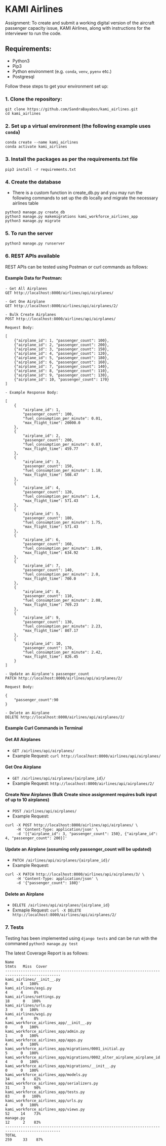 # KAMI Airlines
Assignment: To create and submit a working digital version of the aircraft passenger capacity issue, KAMI Airlines, along with instructions for the interviewer to run the code.

## Requirements:

- Python3
- Pip3
- Python environment (e.g. `conda`, `venv`, `pyenv` etc.)
- Postgresql

Follow these steps to get your environment set up:

### 1. Clone the repository:

```
git clone https://github.com/SandraBayabos/kami_airlines.git
cd kami_airlines
```

### 2. Set up a virtual environment (the following example uses `conda`)

```
conda create --name kami_airlines
conda activate kami_airlines
```

### 3. Install the packages as per the requirements.txt file

```
pip3 install -r requirements.txt
```

### 4. Create the database

- There is a custom function in create_db.py and you may run the following commands to set up the db locally and migrate the necessary airlines table

```
python3 manage.py create_db
python3 manage.py makemigrations kami_workforce_airlines_app
python3 manage.py migrate

```

### 5. To run the server

```
python3 manage.py runserver
```

### 6. REST APIs available

REST APIs can be tested using Postman or curl commands as follows:

#### Example Data for Postman:

```
- Get All Airplanes
GET http://localhost:8000/airlines/api/airplanes/

- Get One Airplane
GET http://localhost:8000/airlines/api/airplanes/2/

- Bulk Create Airplanes
POST http://localhost:8000/airlines/api/airplanes/

Request Body:

[
    {"airplane_id": 1, "passenger_count": 100},
    {"airplane_id": 2, "passenger_count": 200},
    {"airplane_id": 3, "passenger_count": 150},
    {"airplane_id": 4, "passenger_count": 120},
    {"airplane_id": 5, "passenger_count": 180},
    {"airplane_id": 6, "passenger_count": 160},
    {"airplane_id": 7, "passenger_count": 140},
    {"airplane_id": 8, "passenger_count": 110},
    {"airplane_id": 9, "passenger_count": 130},
    {"airplane_id": 10, "passenger_count": 170}
]

- Example Response Body:

[
    {
        "airplane_id": 1,
        "passenger_count": 100,
        "fuel_consumption_per_minute": 0.01,
        "max_flight_time": 20000.0
    },
    {
        "airplane_id": 2,
        "passenger_count": 200,
        "fuel_consumption_per_minute": 0.87,
        "max_flight_time": 459.77
    },
    {
        "airplane_id": 3,
        "passenger_count": 150,
        "fuel_consumption_per_minute": 1.18,
        "max_flight_time": 508.47
    },
    {
        "airplane_id": 4,
        "passenger_count": 120,
        "fuel_consumption_per_minute": 1.4,
        "max_flight_time": 571.43
    },
    {
        "airplane_id": 5,
        "passenger_count": 180,
        "fuel_consumption_per_minute": 1.75,
        "max_flight_time": 571.43
    },
    {
        "airplane_id": 6,
        "passenger_count": 160,
        "fuel_consumption_per_minute": 1.89,
        "max_flight_time": 634.92
    },
    {
        "airplane_id": 7,
        "passenger_count": 140,
        "fuel_consumption_per_minute": 2.0,
        "max_flight_time": 700.0
    },
    {
        "airplane_id": 8,
        "passenger_count": 110,
        "fuel_consumption_per_minute": 2.08,
        "max_flight_time": 769.23
    },
    {
        "airplane_id": 9,
        "passenger_count": 130,
        "fuel_consumption_per_minute": 2.23,
        "max_flight_time": 807.17
    },
    {
        "airplane_id": 10,
        "passenger_count": 170,
        "fuel_consumption_per_minute": 2.42,
        "max_flight_time": 826.45
    }
]

- Update an Airplane's passenger_count
PATCH http://localhost:8000/airlines/api/airplanes/2/

Request Body:

{
    "passenger_count":90
}

- Delete an Airplane
DELETE http://localhost:8000/airlines/api/airplanes/2/

```

#### Example Curl Commands in Terminal

#### Get All Airplanes

- `GET /airlines/api/airplanes/`
- Example Request: `curl http://localhost:8000/airlines/api/airplanes/`

#### Get One Airplane

- `GET /airlines/api/airplanes/{airplane_id}/`
- Example Request: `http://localhost:8000/airlines/api/airplanes/2/`

#### Create New Airplanes (Bulk Create since assignment requires bulk input of up to 10 airplanes)

- `POST /airlines/api/airplanes/`
- Example Request:

```
curl -X POST http://localhost:8000/airlines/api/airplanes/ \
     -H 'Content-Type: application/json' \
     -d '[{"airplane_id": 3, "passenger_count": 150}, {"airplane_id": 4, "passenger_count": 200}]'
```

#### Update an Airplane (assuming only passenger_count will be updated)

- `PATCH /airlines/api/airplanes/{airplane_id}/`
- Example Request:

```
curl -X PATCH http://localhost:8000/airlines/api/airplanes/3/ \
     -H 'Content-Type: application/json' \
     -d '{"passenger_count": 180}'
```

#### Delete an Airplane

- `DELETE /airlines/api/airplanes/{airplane_id}`
- Exmaple Request: `curl -X DELETE http://localhost:8000/airlines/api/airplanes/2/`

### 7. Tests

Testing has been implemented using `django tests` and can be run with the commaned `python3 manage.py test`

The latest Coverage Report is as follows:

```
Name                                                                        Stmts   Miss  Cover
-----------------------------------------------------------------------------------------------
kami_airlines/__init__.py                                                       0      0   100%
kami_airlines/asgi.py                                                           4      4     0%
kami_airlines/settings.py                                                      18      0   100%
kami_airlines/urls.py                                                           3      0   100%
kami_airlines/wsgi.py                                                           4      4     0%
kami_workforce_airlines_app/__init__.py                                         0      0   100%
kami_workforce_airlines_app/admin.py                                            1      0   100%
kami_workforce_airlines_app/apps.py                                             4      0   100%
kami_workforce_airlines_app/migrations/0001_initial.py                          5      0   100%
kami_workforce_airlines_app/migrations/0002_alter_airplane_airplane_id.py       4      0   100%
kami_workforce_airlines_app/migrations/__init__.py                              0      0   100%
kami_workforce_airlines_app/models.py                                          34      6    82%
kami_workforce_airlines_app/serializers.py                                     31      3    90%
kami_workforce_airlines_app/tests.py                                           83      0   100%
kami_workforce_airlines_app/urls.py                                             4      0   100%
kami_workforce_airlines_app/views.py                                           52     14    73%
manage.py                                                                      12      2    83%
-----------------------------------------------------------------------------------------------
TOTAL                                                                         259     33    87%
```
